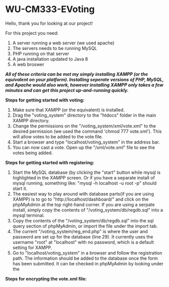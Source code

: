 # WU-CM333-EVoting

Hello, thank you for looking at our project!

For this project you need:
  1. A server running a web server (we used apache)
  2. The servers needs to be running MySQL
  3. PHP running on that server
  4. A java installation updated to Java 8
  5. A web broswer
  
***All of these criteria can be met my simply installing XAMPP (or the equivalent on your platform). Installing seperate versions of PHP, MySQL, and Apache would also work, however installing XAMPP only takes a few minutes and can get this project up-and-running quickly.***

**Steps for getting started with voting:**
1. Make sure that XAMPP (or the equivalent) is installed.
2. Drag the "voting_system" directory to the "htdocs" folder in the main XAMPP directory.
3. Change the permissions on the "/voting_system/xml/vote.xml" to the desired permission (we used the command 'chmod 777 vote.xml'). This will allow votes to be added to the vote file.
4. Start a browser and type "localhost/voting_system" in the address bar.
5. You can now cast a vote. Open up the "/xml/vote.xml" file to see the votes being added.

**Steps for getting started with registering:**
1. Start the MySQL database (by clicking the "start" button while mysql is highlighted in the XAMPP screen. Or if you have a  separate install of mysql running, something like: "mysql -h localhost -u root -p" should start it.
2. The easiest way to play around with database parts(if you are using XAMPP) is to go to "http://localhost/dashboard/" and click on the phpMyAdmin at the top right-hand corner. If you are using a serpate install, simply copy the contents of "/voting_system/db/regdb.sql" into a mysql terminal.
3. Copy the contents of the "/voting_system/db/regdb.sql" into the sql query section of phpMyAdmin, or import the file under the import tab.
4. The current "/voting_system/reg_end.php" is where the user and password are set up for the database (line 29). It currently uses the username "root" at "localhost" with no password, which is a default setting for XAMPP.
5. Go to "localhost/voting_system" in a browser and follow the registration path. The information should be added to the database once the form has been submitted. It can be checked in phpMyAdmin by looking under the 

**Steps for encrypting the vote.xml file:**

